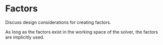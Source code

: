 # Factors

Discuss design considerations for creating factors.

As long as the factors exist in the working space of the solver, the factors are implicitly used.
